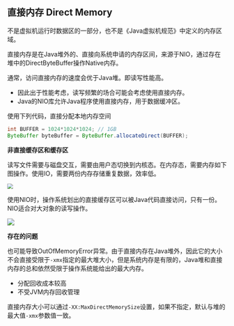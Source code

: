 ## 直接内存 Direct Memory

不是虚拟机运行时数据区的一部分，也不是《Java虚拟机规范》中定义的内存区域。

直接内存是在Java堆外的、直接向系统申请的内存区间，来源于NIO，通过存在堆中的DirectByteBuffer操作Native内存。

通常，访问直接内存的速度会优于Java堆。即读写性能高。

- 因此出于性能考虑，读写频繁的场合可能会考虑使用直接内存。
- Java的NIO库允许Java程序使用直接内存，用于数据缓冲区。

使用下列代码，直接分配本地内存空间

```java
int BUFFER = 1024*1024*1024; // 1GB
ByteBuffer byteBuffer = ByteBuffer.allocateDirect(BUFFER);
```

**非直接缓存区和缓存区**

读写文件需要与磁盘交互，需要由用户态切换到内核态。在内存态，需要内存如下图操作。使用IO，需要两份内存存储重复数据，效率低。

<img src="https://img-blog.csdnimg.cn/2020101115194082.png" style="zoom:80%;" />

使用NIO时，操作系统划出的直接缓存区可以被Java代码直接访问，只有一份。NIO适合对大对象的读写操作。

![](https://img-blog.csdnimg.cn/20201011152340957.png)

**存在的问题**

也可能导致OutOfMemoryError异常。由于直接内存在Java堆外，因此它的大小不会直接受限于`-xmx`指定的最大堆大小，但是系统内存是有限的，Java堆和直接内存的总和依然受限于操作系统能给出的最大内存。

- 分配回收成本较高
- 不受JVM内存回收管理

直接内存大小可以通过`-XX:MaxDirectMemorySize`设置，如果不指定，默认与堆的最大值`-xmx`参数值一致。